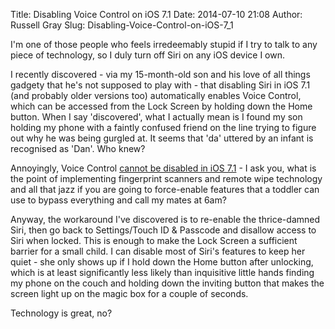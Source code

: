 Title: Disabling Voice Control on iOS 7.1
Date: 2014-07-10 21:08
Author: Russell Gray
Slug: Disabling-Voice-Control-on-iOS-7_1

I'm one of those people who feels irredeemably stupid if I try to talk to any
piece of technology, so I duly turn off Siri on any iOS device I own.

I recently discovered - via my 15-month-old son and his love of all things
gadgety that he's not supposed to play with - that disabling Siri in iOS 7.1
(and probably older versions too) automatically enables Voice Control, which
can be accessed from the Lock Screen by holding down the Home button. When I
say 'discovered', what I actually mean is I found my son holding my phone with
a faintly confused friend on the line trying to figure out why he was being
gurgled at. It seems that 'da' uttered by an infant is recognised as 'Dan'.
Who knew?

Annoyingly, Voice Control [cannot be disabled in iOS
7.1][1] - I ask you, what is the
point of implementing fingerprint scanners and remote wipe technology and all
that jazz if you are going to force-enable features that a toddler can use to
bypass everything and call my mates at 6am?

Anyway, the workaround I've discovered is to re-enable the thrice-damned Siri,
then go back to Settings/Touch ID & Passcode and disallow access to Siri when
locked. This is enough to make the Lock Screen a sufficient barrier for a
small child. I can disable most of Siri's features to keep her quiet - she
only shows up if I hold down the Home button after unlocking, which is at
least significantly less likely than inquisitive little hands finding my phone
on the couch and holding down the inviting button that makes the screen light
up on the magic box for a couple of seconds.

Technology is great, no?


[1]: https://discussions.apple.com/message/25145289